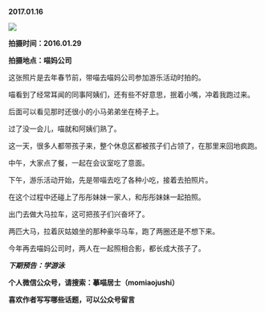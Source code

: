
          
**2017.01.16**

![](https://mmbiz.qlogo.cn/mmbiz_jpg/uDI3FLln00YvvLbsD6LQ9BBHehs2Wq3UdKq8ESSIticNW62Im4Gx1BniaMHxhB4vKwaaA77C3x6O70oic0iczbMic8g/0?wx_fmt=jpeg)


**拍摄时间：2016.01.29**

**拍摄地点：喵妈公司**

这张照片是去年春节前，带喵去喵妈公司参加游乐活动时拍的。

喵看到了经常耳闻的同事阿姨们，还有些不好意思，抿着小嘴，冲着我跑过来。

后面可以看见那时还很小的小马弟弟坐在椅子上。

过了没一会儿，喵就和阿姨们熟了。

这一天，很多人都带孩子来，整个休息区都被孩子们占领了，在那里来回地疯跑。

中午，大家点了餐，一起在会议室吃了意面。

下午，游乐活动开始，先是带喵去吃了各种小吃，接着去拍照片。

在这个过程中还碰上了彤彤妹妹一家人，和彤彤妹妹一起拍照。

出门去做大马拉车，这可把孩子们兴奋坏了。

两匹大马，拉着灰姑娘坐的那种豪华马车，跑了两圈还是不想下来。

今年再去喵妈公司时，两人在一起照相合影，都长成大孩子了。


***下期预告：学游泳***


**个人微信公众号，请搜索：摹喵居士（momiaojushi）**

**喜欢作者写写哪些话题，可以公众号留言**

        